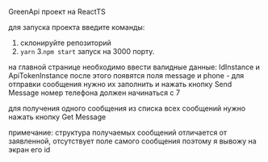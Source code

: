 GreenApi проект на ReactTS

для запуска проекта введите команды:
1. склонируйте репозиторий
2. `yarn`
3.`npm start`
запуск на 3000 порту.

на главной странице необходимо ввести валидные данные:  IdInstance  и   ApiTokenInstance
после этого появятся поля message и phone - для отправки сообщения нужно их заполнить и нажать кнопку Send Message
номер телефона должен начинаться с 7

для получения одного сообщения из списка всех сообщений нужно нажать кнопку Get Message

примечание: структура получаемых сообщений отличается от заявленной, отсутствует поле самого сообщения поэтому я вывожу на экран его id
